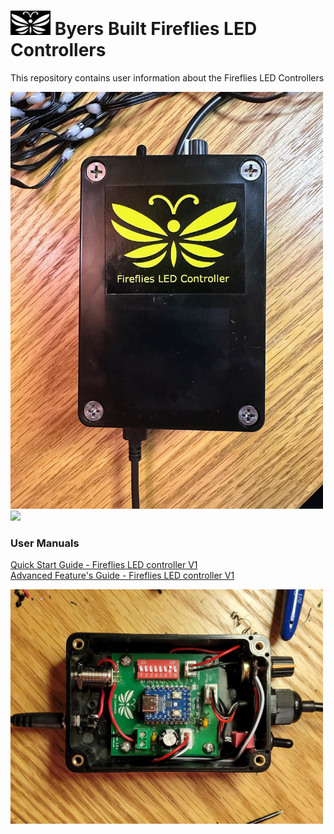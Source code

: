 # <img src="/assets/Firefly_basic_logo.png" width="64">  Byers Built Fireflies LED Controllers
This repository contains user information about the Fireflies LED Controllers

<img src="assets/Fireflies_box_with _logo.jpg" width="500">
<br>
<img src="assets/20240608_155041.jpg" width="500">

### User Manuals
[Quick Start Guide - Fireflies LED controller V1](/user_manuals/Fireflies_controller_std_v1.md)
<br>
[Advanced Feature's Guide - Fireflies LED controller V1](user_manuals/v1_advanced_features.md)

[<img src="/assets/Fireflies_std_vi_open_controller.jpg" width="500">](/user_manuals/Fireflies_controller_std_v1.md)
